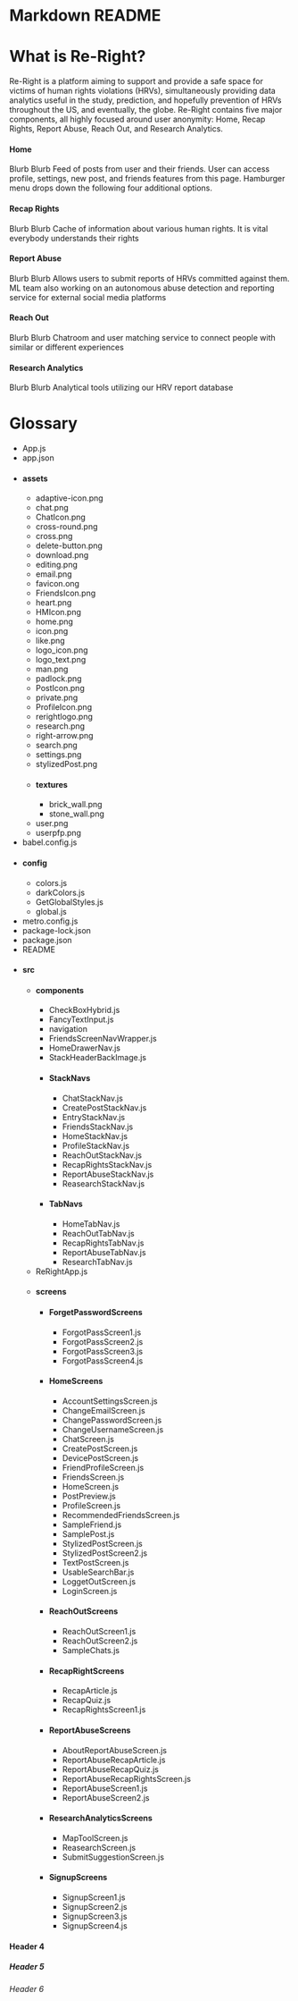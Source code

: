 <!DOCTYPE html>
<html>
   <body>
      <h1>Markdown README</h1>
      <h1>What is Re-Right?</h1>
         Re-Right is a platform aiming to support and provide a safe space for victims of human rights violations (HRVs), simultaneously providing data analytics useful in the study, prediction, and hopefully prevention of HRVs throughout the US, and eventually, the globe. Re-Right contains five major components, all highly focused around user anonymity: Home, Recap Rights, Report Abuse, Reach Out, and Research Analytics.


<h4>Home</h4>
Blurb Blurb
Feed of posts from user and their friends. User can access profile, settings, new post, and friends features from this page. Hamburger menu drops down the following four additional options.

<h4>Recap Rights</h4>
Blurb Blurb
Cache of information about various human rights. It is vital everybody understands their rights

<h4>Report Abuse</h4>
Blurb Blurb
Allows users to submit reports of HRVs committed against them. ML team also working on an autonomous abuse detection and reporting service for external social media platforms

<h4>Reach Out</h4>
Blurb Blurb
Chatroom and user matching service to connect people with similar or different experiences

<h4>Research Analytics</h4>
Blurb Blurb
Analytical tools utilizing our HRV report database

<h1>Glossary</h1>
   <ul>
      <li> App.js</h3> </li>
      <li> app.json</h3> </li>
      <li>
         <h4>assets</h4>
         <ul>
            <li>adaptive-icon.png </li>
            <li>chat.png </li>
            <li>ChatIcon.png </li>
            <li>cross-round.png </li>
            <li>cross.png </li>
            <li>delete-button.png </li>
            <li>download.png </li>
            <li>editing.png </li>
            <li>email.png </li>
            <li>favicon.ong </li>
            <li>FriendsIcon.png </li>
            <li>heart.png </li>
            <li>HMIcon.png </li>
            <li>home.png </li>
            <li>icon.png </li>
            <li>like.png </li>
            <li>logo_icon.png </li>
            <li>logo_text.png </li>
            <li>man.png </li>
            <li>padlock.png </li>
            <li>PostIcon.png </li>
            <li>private.png </li>
            <li>ProfileIcon.png </li>
            <li>rerightlogo.png </li>
            <li>research.png </li>
            <li>right-arrow.png </li>
            <li>search.png </li>
            <li>settings.png </li>
            <li>stylizedPost.png </li>
            <li>
               <h4>textures</h4>
               <ul>
                  <li>brick_wall.png </li>
                  <li>stone_wall.png </li>
               </ul>
            </li>
            <li> user.png </li>
            <li> userpfp.png </li>
         </ul>
      </li>
      <li>babel.config.js</li>
      <li>
         <h4>config</h4>
         <ul>
            <li>colors.js </li>
            <li>darkColors.js </li>
            <li>GetGlobalStyles.js </li>
            <li>global.js </li>
         </ul>
      </li>
      <li>metro.config.js</li>
      <li>package-lock.json</li>
      <li>package.json</li>
      <li>README</li>
      <li>
         <h4>src</h4>
         <ul>
            <li>
               <h4>components</h4>
               <ul>
                  <li>CheckBoxHybrid.js </li>
                  <li>FancyTextInput.js </li>
                  <li>navigation </li>
                  <li>FriendsScreenNavWrapper.js </li>
                  <li>HomeDrawerNav.js </li>
                  <li>StackHeaderBackImage.js </li>
                  <li>
                     <h4>StackNavs</h4>
                     <ul>
                        <li>ChatStackNav.js </li>
                        <li>CreatePostStackNav.js </li>
                        <li>EntryStackNav.js </li>
                        <li>FriendsStackNav.js </li>
                        <li>HomeStackNav.js </li>
                        <li>ProfileStackNav.js </li>
                        <li>ReachOutStackNav.js </li>
                        <li>RecapRightsStackNav.js </li>
                        <li>ReportAbuseStackNav.js </li>
                        <li>ReasearchStackNav.js </li>
                     </ul>
                  </li>
                  <li>
                     <h4>TabNavs</h4>
                     <ul>
                        <li>HomeTabNav.js </li>
                        <li>ReachOutTabNav.js </li>
                        <li>RecapRightsTabNav.js </li>
                        <li>ReportAbuseTabNav.js </li>
                        <li>ResearchTabNav.js </li>
                     </ul>
                  </li>
               </ul>
            </li>
            <li>ReRightApp.js </li>
            <li>
               <h4>screens</h4>
               <ul>
                  <li>
                     <h4>ForgetPasswordScreens</h4>
                     <ul>
                        <li>ForgotPassScreen1.js </li>
                        <li>ForgotPassScreen2.js </li>
                        <li>ForgotPassScreen3.js </li>
                        <li>ForgotPassScreen4.js </li>
                     </ul>
                  </li>
                  <li>
                     <h4>HomeScreens</h4>
                     <ul>
                        <li>AccountSettingsScreen.js </li>
                        <li>ChangeEmailScreen.js </li>
                        <li>ChangePasswordScreen.js </li>
                        <li>ChangeUsernameScreen.js </li>
                        <li>ChatScreen.js </li>
                        <li>CreatePostScreen.js </li>
                        <li>DevicePostScreen.js </li>
                        <li>FriendProfileScreen.js </li>
                        <li>FriendsScreen.js </li>
                        <li>HomeScreen.js </li>
                        <li>PostPreview.js </li>
                        <li>ProfileScreen.js </li>
                        <li>RecommendedFriendsScreen.js </li>
                        <li>SampleFriend.js </li>
                        <li>SamplePost.js </li>
                        <li>StylizedPostScreen.js </li>
                        <li>StylizedPostScreen2.js </li>
                        <li>TextPostScreen.js </li>
                        <li>UsableSearchBar.js </li>
                        <li>LoggetOutScreen.js </li>
                        <li>LoginScreen.js </li>
                     </ul>
                  </li>
                  <li>
                     <h4>ReachOutScreens</h4>
                     <ul>
                        <li>ReachOutScreen1.js </li>
                        <li>ReachOutScreen2.js </li>
                        <li>SampleChats.js </li>
                     </ul>
                  </li>
                  <li>
                     <h4>RecapRightScreens</h4>
                     <ul>
                        <li>RecapArticle.js </li>
                        <li>RecapQuiz.js </li>
                        <li>RecapRightsScreen1.js </li>
                     </ul>
                  </li>
                  <li>
                     <h4>ReportAbuseScreens</h4>
                     <ul>
                        <li>AboutReportAbuseScreen.js </li>
                        <li>ReportAbuseRecapArticle.js </li>
                        <li>ReportAbuseRecapQuiz.js </li>
                        <li>ReportAbuseRecapRightsScreen.js </li>
                        <li>ReportAbuseScreen1.js </li>
                        <li>ReportAbuseScreen2.js </li>
                     </ul>
                  </li>
                  <li>
                     <h4>ResearchAnalyticsScreens</h4>
                     <ul>
                        <li>MapToolScreen.js </li>
                        <li>ReasearchScreen.js </li>
                        <li>SubmitSuggestionScreen.js </li>
                     </ul>
                  </li>
                  <li>
                     <h4>SignupScreens</h4>
                     <ul>
                        <li>SignupScreen1.js </li>
                        <li>SignupScreen2.js </li>
                        <li>SignupScreen3.js </li>
                        <li>SignupScreen4.js </li>
                     </ul>
                  </li>
               </ul>
            </li>
         </ul>
      </li>
   </ul>
   <h4>Header 4</h4>
   <h5>Header 5</h5>
   <h6>Header 6</h6>
</body>
</html>
